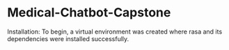 # Medical-Chatbot-Capstone
Installation:
To begin, a virtual environment was created where rasa and its dependencies were installed successfully.
